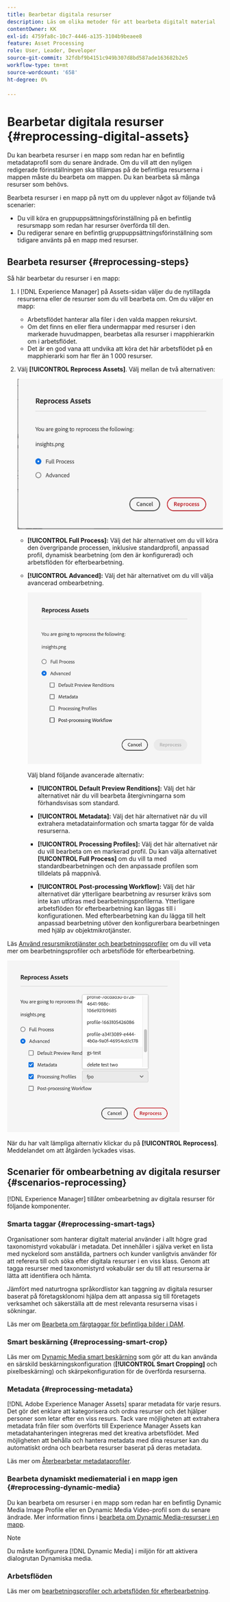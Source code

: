 ```yaml
---
title: Bearbetar digitala resurser
description: Läs om olika metoder för att bearbeta digitalt material
contentOwner: KK
exl-id: 4759fa8c-10c7-4446-a135-3104b9beaee8
feature: Asset Processing
role: User, Leader, Developer
source-git-commit: 32fdbf9b4151c949b307d8bd587ade163682b2e5
workflow-type: tm+mt
source-wordcount: '658'
ht-degree: 0%

---
```


# Bearbetar digitala resurser {#reprocessing-digital-assets}

Du kan bearbeta resurser i en mapp som redan har en befintlig metadataprofil som du senare ändrade. Om du vill att den nyligen redigerade förinställningen ska tillämpas på de befintliga resurserna i mappen måste du bearbeta om mappen. Du kan bearbeta så många resurser som behövs.

Bearbeta resurser i en mapp på nytt om du upplever något av följande två scenarier:

* Du vill köra en gruppuppsättningsförinställning på en befintlig resursmapp som redan har resurser överförda till den.
* Du redigerar senare en befintlig gruppuppsättningsförinställning som tidigare använts på en mapp med resurser.

## Bearbeta resurser {#reprocessing-steps}

Så här bearbetar du resurser i en mapp:

1. I [!DNL Experience Manager] på Assets-sidan väljer du de nytillagda resurserna eller de resurser som du vill bearbeta om.
Om du väljer en mapp:

   * Arbetsflödet hanterar alla filer i den valda mappen rekursivt.
   * Om det finns en eller flera undermappar med resurser i den markerade huvudmappen, bearbetas alla resurser i mapphierarkin om i arbetsflödet.
   * Det är en god vana att undvika att köra det här arbetsflödet på en mapphierarki som har fler än 1 000 resurser.

1. Välj **[!UICONTROL Reprocess Assets]**. Välj mellan de två alternativen:

   ![Bearbetar Assets-alternativ igen](assets/reprocessing-assets-options.png)

   * **[!UICONTROL Full Process]:** Välj det här alternativet om du vill köra den övergripande processen, inklusive standardprofil, anpassad profil, dynamisk bearbetning (om den är konfigurerad) och arbetsflöden för efterbearbetning.
   * **[!UICONTROL Advanced]:** Välj det här alternativet om du vill välja avancerad ombearbetning.

     ![Avancerad bearbetning av Assets-alternativ](assets/reprocessing-assets-options-advanced.png)

     Välj bland följande avancerade alternativ:

      * **[!UICONTROL Default Preview Renditions]:** Välj det här alternativet när du vill bearbeta återgivningarna som förhandsvisas som standard.

      * **[!UICONTROL Metadata]:** Välj det här alternativet när du vill extrahera metadatainformation och smarta taggar för de valda resurserna.

      * **[!UICONTROL Processing Profiles]:** Välj det här alternativet när du vill bearbeta om en markerad profil. Du kan välja alternativet **[!UICONTROL Full Process]** om du vill ta med standardbearbetningen och den anpassade profilen som tilldelats på mappnivå.
        <!--When assets are uploaded to a folder, [!DNL Experience Manager] checks the containing folder's properties for a processing profile. If none is applied, a parent folder in the hierarchy is checked for a processing profile to apply.-->

      * **[!UICONTROL Post-processing Workflow]:** Välj det här alternativet där ytterligare bearbetning av resurser krävs som inte kan utföras med bearbetningsprofilerna. Ytterligare arbetsflöden för efterbearbetning kan läggas till i konfigurationen. Med efterbearbetning kan du lägga till helt anpassad bearbetning utöver den konfigurerbara bearbetningen med hjälp av objektmikrotjänster.

Läs [Använd resursmikrotjänster och bearbetningsprofiler](https://experienceleague.adobe.com/docs/experience-manager-cloud-service/content/assets/manage/asset-microservices-configure-and-use.html?lang=sv-SE) om du vill veta mer om bearbetningsprofiler och arbetsflöde för efterbearbetning.

![Avancerad bearbetning av Assets-alternativ2](assets/reprocessing-assets-options-advanced-2.png)

När du har valt lämpliga alternativ klickar du på **[!UICONTROL Reprocess]**. Meddelandet om att åtgärden lyckades visas.

## Scenarier för ombearbetning av digitala resurser {#scenarios-reprocessing}

[!DNL Experience Manager] tillåter ombearbetning av digitala resurser för följande komponenter.

### Smarta taggar {#reprocessing-smart-tags}

Organisationer som hanterar digitalt material använder i allt högre grad taxonomistyrd vokabulär i metadata. Det innehåller i själva verket en lista med nyckelord som anställda, partners och kunder vanligtvis använder för att referera till och söka efter digitala resurser i en viss klass. Genom att tagga resurser med taxonomistyrd vokabulär ser du till att resurserna är lätta att identifiera och hämta.

Jämfört med naturtrogna språkordlistor kan taggning av digitala resurser baserat på företagsklonomi hjälpa dem att anpassa sig till företagets verksamhet och säkerställa att de mest relevanta resurserna visas i sökningar.

Läs mer om [Bearbeta om färgtaggar för befintliga bilder i DAM](https://experienceleague.adobe.com/docs/experience-manager-cloud-service/content/assets/manage/color-tag-images.html?lang=sv-SE#color-tags-existing-images).

### Smart beskärning {#reprocessing-smart-crop}

Läs mer om [Dynamic Media smart beskärning](https://experienceleague.adobe.com/docs/experience-manager-cloud-service/content/assets/dynamicmedia/image-profiles.html?lang=sv-SE) som gör att du kan använda en särskild beskärningskonfiguration (**[!UICONTROL Smart Cropping]** och pixelbeskärning) och skärpekonfiguration för de överförda resurserna.

### Metadata {#reprocessing-metadata}

[!DNL Adobe Experience Manager Assets] sparar metadata för varje resurs. Det gör det enklare att kategorisera och ordna resurser och det hjälper personer som letar efter en viss resurs. Tack vare möjligheten att extrahera metadata från filer som överförts till Experience Manager Assets kan metadatahanteringen integreras med det kreativa arbetsflödet. Med möjligheten att behålla och hantera metadata med dina resurser kan du automatiskt ordna och bearbeta resurser baserat på deras metadata.

Läs mer om [Återbearbetar metadataprofiler](https://experienceleague.adobe.com/docs/experience-manager-cloud-service/content/assets/manage/metadata-profiles.html?lang=sv-SE).

### Bearbeta dynamiskt mediematerial i en mapp igen {#reprocessing-dynamic-media}

Du kan bearbeta om resurser i en mapp som redan har en befintlig Dynamic Media Image Profile eller en Dynamic Media Video-profil som du senare ändrade. Mer information finns i [bearbeta om Dynamic Media-resurser i en mapp](https://experienceleague.adobe.com/docs/experience-manager-cloud-service/content/assets/admin/about-image-video-profiles.html?lang=sv-SE).

>[!NOTE]
>
>Du måste konfigurera [!DNL Dynamic Media] i miljön för att aktivera dialogrutan Dynamiska media.
>

### Arbetsflöden

Läs mer om [bearbetningsprofiler och arbetsflöden för efterbearbetning](https://experienceleague.adobe.com/docs/experience-manager-cloud-service/content/assets/manage/asset-microservices-configure-and-use.html?lang=sv-SE).
